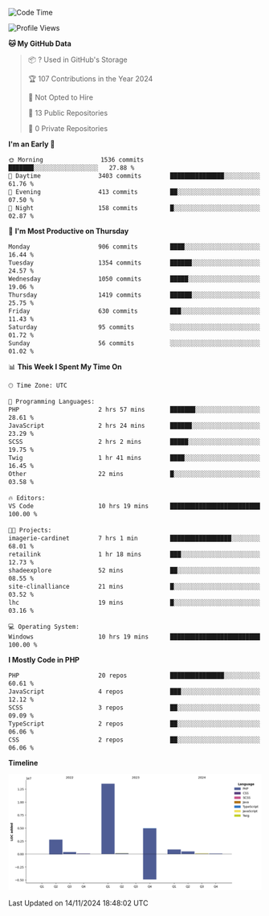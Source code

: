 <!--START_SECTION:waka-->
![Code Time](http://img.shields.io/badge/Code%20Time-2%2C047%20hrs%2047%20mins-blue)

![Profile Views](http://img.shields.io/badge/Profile%20Views-0-blue)

**🐱 My GitHub Data** 

> 📦 ? Used in GitHub's Storage 
 > 
> 🏆 107 Contributions in the Year 2024
 > 
> 🚫 Not Opted to Hire
 > 
> 📜 13 Public Repositories 
 > 
> 🔑 0 Private Repositories 
 > 
**I'm an Early 🐤** 

```text
🌞 Morning                1536 commits        ███████░░░░░░░░░░░░░░░░░░   27.88 % 
🌆 Daytime                3403 commits        ███████████████░░░░░░░░░░   61.76 % 
🌃 Evening                413 commits         ██░░░░░░░░░░░░░░░░░░░░░░░   07.50 % 
🌙 Night                  158 commits         █░░░░░░░░░░░░░░░░░░░░░░░░   02.87 % 
```
📅 **I'm Most Productive on Thursday** 

```text
Monday                   906 commits         ████░░░░░░░░░░░░░░░░░░░░░   16.44 % 
Tuesday                  1354 commits        ██████░░░░░░░░░░░░░░░░░░░   24.57 % 
Wednesday                1050 commits        █████░░░░░░░░░░░░░░░░░░░░   19.06 % 
Thursday                 1419 commits        ██████░░░░░░░░░░░░░░░░░░░   25.75 % 
Friday                   630 commits         ███░░░░░░░░░░░░░░░░░░░░░░   11.43 % 
Saturday                 95 commits          ░░░░░░░░░░░░░░░░░░░░░░░░░   01.72 % 
Sunday                   56 commits          ░░░░░░░░░░░░░░░░░░░░░░░░░   01.02 % 
```


📊 **This Week I Spent My Time On** 

```text
🕑︎ Time Zone: UTC

💬 Programming Languages: 
PHP                      2 hrs 57 mins       ███████░░░░░░░░░░░░░░░░░░   28.61 % 
JavaScript               2 hrs 24 mins       ██████░░░░░░░░░░░░░░░░░░░   23.29 % 
SCSS                     2 hrs 2 mins        █████░░░░░░░░░░░░░░░░░░░░   19.75 % 
Twig                     1 hr 41 mins        ████░░░░░░░░░░░░░░░░░░░░░   16.45 % 
Other                    22 mins             █░░░░░░░░░░░░░░░░░░░░░░░░   03.58 % 

🔥 Editors: 
VS Code                  10 hrs 19 mins      █████████████████████████   100.00 % 

🐱‍💻 Projects: 
imagerie-cardinet        7 hrs 1 min         █████████████████░░░░░░░░   68.01 % 
retailink                1 hr 18 mins        ███░░░░░░░░░░░░░░░░░░░░░░   12.73 % 
shadeexplore             52 mins             ██░░░░░░░░░░░░░░░░░░░░░░░   08.55 % 
site-clinalliance        21 mins             █░░░░░░░░░░░░░░░░░░░░░░░░   03.52 % 
lhc                      19 mins             █░░░░░░░░░░░░░░░░░░░░░░░░   03.16 % 

💻 Operating System: 
Windows                  10 hrs 19 mins      █████████████████████████   100.00 % 
```

**I Mostly Code in PHP** 

```text
PHP                      20 repos            ███████████████░░░░░░░░░░   60.61 % 
JavaScript               4 repos             ███░░░░░░░░░░░░░░░░░░░░░░   12.12 % 
SCSS                     3 repos             ██░░░░░░░░░░░░░░░░░░░░░░░   09.09 % 
TypeScript               2 repos             ██░░░░░░░░░░░░░░░░░░░░░░░   06.06 % 
CSS                      2 repos             ██░░░░░░░░░░░░░░░░░░░░░░░   06.06 % 
```



**Timeline**

![Lines of Code chart](https://raw.githubusercontent.com/tahar-elgunaoui/tahar-elgunaoui/main/assets/bar_graph.png)


 Last Updated on 14/11/2024 18:48:02 UTC
<!--END_SECTION:waka-->
